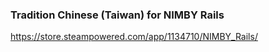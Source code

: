### Tradition Chinese (Taiwan) for NIMBY Rails

https://store.steampowered.com/app/1134710/NIMBY_Rails/
